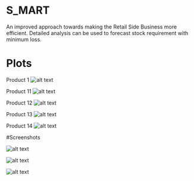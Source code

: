 # S_MART
An improved approach towards making the Retail Side Business more efficient. Detailed analysis can be used to forecast stock requirement with minimum loss.

# Plots

Product 1
![alt text](https://github.com/pramayn99/S_MART/blob/master/R%20scripts/plots/Product%201.png)

Product 11
![alt text](https://github.com/pramayn99/S_MART/blob/master/R%20scripts/plots/Product%2011.png)

Product 12
![alt text](https://github.com/pramayn99/S_MART/blob/master/R%20scripts/plots/Product%2012.png)

Product 13
![alt text](https://github.com/pramayn99/S_MART/blob/master/R%20scripts/plots/Product%2013.png)

Product 14
![alt text](https://github.com/pramayn99/S_MART/blob/master/R%20scripts/plots/Product%2014.png)



#Screenshots


![alt text](https://github.com/pramayn99/S_MART/blob/master/Screenshots/Screenshot_20170604-125832.png)


![alt text](https://github.com/pramayn99/S_MART/blob/master/Screenshots/Screenshot_20170604-125851.png)

![alt text](https://github.com/pramayn99/S_MART/blob/master/Screenshots/Screenshot_20170604-125902.png)

